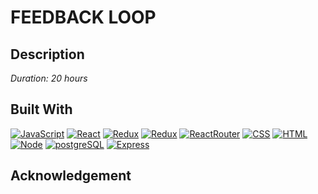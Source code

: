 # FEEDBACK LOOP

## Description

_Duration: 20 hours_

## Built With

[![JavaScript](https://img.shields.io/badge/JavaScript-F7DF1E?style=for-the-badge&logo=javascript&logoColor=black)]()
[![React](https://img.shields.io/badge/React-20232A?style=for-the-badge&logo=react&logoColor=61DAFB)]()
[![Redux](https://img.shields.io/badge/Redux-593D88?style=for-the-badge&logo=redux&logoColor=white)]()
[![Redux](https://img.shields.io/badge/Redux--Sagas-20232A?style=for-the-badge&logo=reduxsaga&logoColor=61DAFB)]()
[![ReactRouter](https://img.shields.io/badge/React_Router-CA4245?style=for-the-badge&logo=react-router&logoColor=white)]()
[![CSS](https://img.shields.io/badge/CSS-239120?&style=for-the-badge&logo=css3&logoColor=white)]()
[![HTML](https://img.shields.io/badge/HTML-E34F26?style=for-the-badge&logo=html&logoColor=white)]()
[![Node](https://img.shields.io/badge/Node.js-43853D?style=for-the-badge&logo=node.js&logoColor=white)]()
[![postgreSQL](https://img.shields.io/badge/PostgreSQL-316192?style=for-the-badge&logo=postgresql&logoColor=white)]()
[![Express](https://img.shields.io/badge/Express.js-404D59?style=for-the-badge)]()

## Acknowledgement
